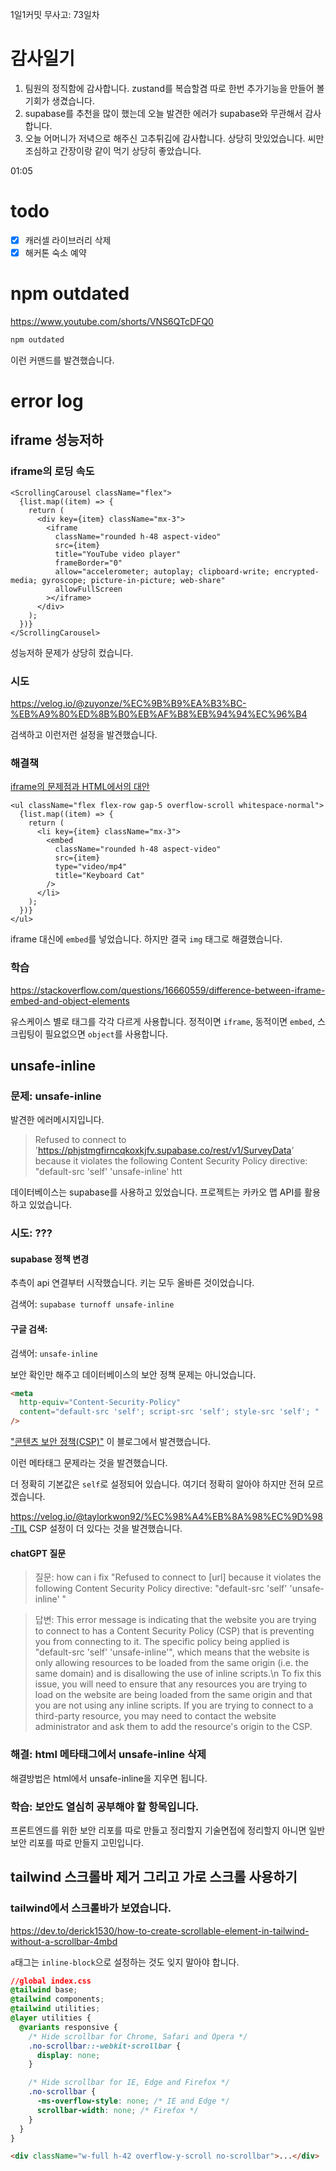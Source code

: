 1일1커밋 무사고: 73일차

# 감사일기

1. 팀원의 정직함에 감사합니다. zustand를 복습할겸 따로 한번 추가기능을 만들어 볼 기회가 생겼습니다.
2. supabase를 추천을 많이 했는데 오늘 발견한 에러가 supabase와 무관해서 감사합니다.
3. 오늘 어머니가 저녁으로 해주신 고추튀김에 감사합니다. 상당히 맛있었습니다. 씨만 조심하고 간장이랑 같이 먹기 상당히 좋았습니다.

01:05

# todo

- [x] 캐러셀 라이브러리 삭제
- [x] 해커톤 숙소 예약

# npm outdated

https://www.youtube.com/shorts/VNS6QTcDFQ0

```sh
npm outdated
```

이런 커맨드를 발견했습니다.

# error log

## iframe 성능저하

### iframe의 로딩 속도

```tsx
<ScrollingCarousel className="flex">
  {list.map((item) => {
    return (
      <div key={item} className="mx-3">
        <iframe
          className="rounded h-48 aspect-video"
          src={item}
          title="YouTube video player"
          frameBorder="0"
          allow="accelerometer; autoplay; clipboard-write; encrypted-media; gyroscope; picture-in-picture; web-share"
          allowFullScreen
        ></iframe>
      </div>
    );
  })}
</ScrollingCarousel>
```

성능저하 문제가 상당히 컸습니다.

### 시도

https://velog.io/@zuyonze/%EC%9B%B9%EA%B3%BC-%EB%A9%80%ED%8B%B0%EB%AF%B8%EB%94%94%EC%96%B4

검색하고 이런저런 설정을 발견했습니다.

### 해결책

[iframe의 문제점과 HTML에서의 대안](https://pshdev1030.github.io/2022/04/24/iframe%EC%9D%98-%EB%AC%B8%EC%A0%9C%EC%A0%90%EA%B3%BC-HTML%EC%97%90%EC%84%9C%EC%9D%98-%EB%8C%80%EC%95%88/)

```tsx
<ul className="flex flex-row gap-5 overflow-scroll whitespace-normal">
  {list.map((item) => {
    return (
      <li key={item} className="mx-3">
        <embed
          className="rounded h-48 aspect-video"
          src={item}
          type="video/mp4"
          title="Keyboard Cat"
        />
      </li>
    );
  })}
</ul>
```

iframe 대신에 `embed`를 넣었습니다. 하지만 결국 `img` 태그로 해결했습니다.

### 학습

https://stackoverflow.com/questions/16660559/difference-between-iframe-embed-and-object-elements

유스케이스 별로 태그를 각각 다르게 사용합니다. 정적이면 `iframe`, 동적이면 `embed`, 스크립팅이 필요없으면 `object`를 사용합니다.

## unsafe-inline

### 문제: unsafe-inline

발견한 에러메시지입니다.

> Refused to connect to 'https://phjstmgfirncqkoxkjfv.supabase.co/rest/v1/SurveyData' because it violates the following Content Security Policy directive: "default-src 'self' 'unsafe-inline' htt

데이터베이스는 supabase를 사용하고 있었습니다. 프로젝트는 카카오 맵 API를 활용하고 있었습니다.

### 시도: ???

#### supabase 정책 변경

추측이 api 연결부터 시작했습니다. 키는 모두 올바른 것이었습니다.

검색어: `supabase turnoff unsafe-inline`

#### 구글 검색:

검색어: `unsafe-inline`

보안 확인만 해주고 데이터베이스의 보안 정책 문제는 아니었습니다.

```html
<meta
  http-equiv="Content-Security-Policy"
  content="default-src 'self'; script-src 'self'; style-src 'self'; "
/>
```

["콘텐츠 보안 정책(CSP)"](https://simjaejin.tistory.com/31) 이 블로그에서 발견했습니다.

이런 메타태그 문제라는 것을 발견했습니다.

더 정확히 기본값은 `self`로 설정되어 있습니다. 여기더 정확히 알아야 하지만 전혀 모르겠습니다.

https://velog.io/@taylorkwon92/%EC%98%A4%EB%8A%98%EC%9D%98-TIL CSP 설정이 더 있다는 것을 발견했습니다.

#### chatGPT 질문

> 질문: how can i fix "Refused to connect to [url] because it violates the following Content Security Policy directive: "default-src 'self' 'unsafe-inline' "

> 답변: This error message is indicating that the website you are trying to connect to has a Content Security Policy (CSP) that is preventing you from connecting to it. The specific policy being applied is "default-src 'self' 'unsafe-inline'", which means that the website is only allowing resources to be loaded from the same origin (i.e. the same domain) and is disallowing the use of inline scripts.\n
> To fix this issue, you will need to ensure that any resources you are trying to load on the website are being loaded from the same origin and that you are not using any inline scripts. If you are trying to connect to a third-party resource, you may need to contact the website administrator and ask them to add the resource's origin to the CSP.

### 해결: html 메타태그에서 unsafe-inline 삭제

해결방법은 html에서 unsafe-inline을 지우면 됩니다.

### 학습: 보안도 열심히 공부해야 할 항목입니다.

프론트엔드를 위한 보안 리포를 따로 만들고 정리할지 기술면접에 정리할지 아니면 일반 보안 리포를 따로 만들지 고민입니다.

## tailwind 스크롤바 제거 그리고 가로 스크롤 사용하기

### tailwind에서 스크롤바가 보였습니다.

https://dev.to/derick1530/how-to-create-scrollable-element-in-tailwind-without-a-scrollbar-4mbd

`a`태그는 `inline-block`으로 설정하는 것도 잊지 말아야 합니다.

```css
//global index.css
@tailwind base;
@tailwind components;
@tailwind utilities;
@layer utilities {
  @variants responsive {
    /* Hide scrollbar for Chrome, Safari and Opera */
    .no-scrollbar::-webkit-scrollbar {
      display: none;
    }

    /* Hide scrollbar for IE, Edge and Firefox */
    .no-scrollbar {
      -ms-overflow-style: none; /* IE and Edge */
      scrollbar-width: none; /* Firefox */
    }
  }
}
```

```html
<div className="w-full h-42 overflow-y-scroll no-scrollbar">...</div>
```
